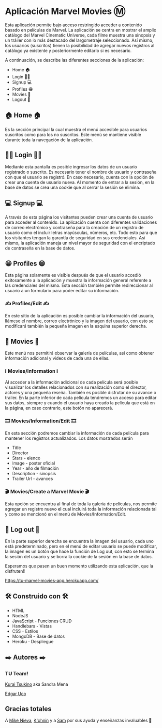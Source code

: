 # Aplicación Marvel Movies Ⓜ️

Esta aplicación permite bajo acceso restringido acceder a contenido basado en películas de Marvel.
La aplicación se centra en mostrar el amplio catálogo del Marvel Cinematic Universe, cada filme muestra una sinopsis y un tráiler con lo más destacado del largometraje seleccionado.
Así mismo, los usuarios (suscritos) tienen la posibilidad de agregar nuevos registros al catálogo ya existente y posteriormente editarlo si es necesario.

A continuación, se describe las diferentes secciones de la aplicación:
* Home 🏠
* Login 👩‍💻
* Signup 💻
* Profiles 😁
* Movies 🎥
* Logout 🚪

## 🏠 Home 🏠

Es la sección principal la cual muestra el menú accesible para usuarios suscritos como para los no suscritos. 
Este menú se mantiene visible durante toda la navegación de la aplicación.

## 👩‍💻 Login 👩‍💻

Mediante esta pantalla es posible ingresar los datos de un usuario registrado o suscrito. 
Es necesario tener el nombre de usuario y contraseña con que el usuario se registró.
En caso necesario, cuenta con la opción de crear una cuenta de usuario nueva.
Al momento de entrar a la sesión, en la base de datos se crea una cookie que al cerrar la sesión se elimina.

## 💻 Signup 💻

A través de esta página los visitantes pueden crear una cuenta de usuario para acceder al contenido. 
La aplicación cuenta con diferentes validaciones de correo electrónico y contraseña para la creación de un registro de usuario como el incluir letras mayúsculas, números, etc. 
Todo esto para que los visitantes tengan la garantía de seguridad en sus credenciales. 
Así mismo, la aplicación maneja un nivel mayor de seguridad con el encriptado de contraseña en la base de datos.

## 😁 Profiles 😁

Esta página solamente es visible después de que el usuario accedió exitosamente a la aplicación y muestra la información general referente a las credenciales del mismo.
Esta sección también permite redireccionar al usuario a un formulario para poder editar su información.
 
### ✍️ Profiles/Edit ✍️

En este sitio de la aplicación es posible cambiar la información del usuario, llámese el nombre, correo electrónico y la imagen del usuario, con esto se modificará también la pequeña imagen en la esquina superior derecha.

## 🎥 Movies 🎥

Este menú nos permitirá observar la galería de películas, así como obtener información adicional y videos de cada una de ellas.
 
### ℹ️ Movies/Information ℹ️

Al acceder a la información adicional de cada película será posible visualizar los detalles relacionados con su realización como el director, actores y una pequeña reseña.
También es posible disfrutar de su avance o trailer.
En la parte inferior de cada película tendremos un acceso para editar sus datos, siempre y cuando el usuario haya creado la película que está en la página, en caso contrario, este botón no aparecerá.

### 🎞 Movies/Information/Edit 🎞

En esta sección podremos cambiar la información de cada película para mantener los registros actualizados. 
Los datos mostrados serán 
* Title
* Director
* Stars - elenco 
* Image - poster oficial 
* Year - año de filmación 
* Description - sinopsis 
* Trailer Url - avances
 
### 🎬 Movies/Create a Marvel Movie 🎬

Esta opción se encuentra al final de toda la galería de películas, nos permite agregar un registro nuevo el cual incluirá toda la información relacionada tal y como se mencionó en el menú de Movies/Information/Edit.

## 🚪 Log out 🚪

En la parte superior derecha se encuentra la imagen del usuario, cada uno está predeterminado, pero en el menú de editar usuario se puede modificar, la imagen es un botón que hace la función de Log out, con esto se termina la sesión del usuario y se borra la cookie de la sesión en la base de datos.

Esperamos que pasen un buen momento utilizando esta aplicación, que la disfruten!!

https://tu-marvel-movies-app.herokuapp.com/

## 🛠 Construido con 🛠

* HTML
* NodeJS
* JavaScript - Funciones CRUD
* Handlebars - Vistas
* CSS - Estilos
* MongoDB - Base de datos
* Heroku - Despliegue

## ✒️ Autores ✒️
### TU Team!
[Kurai Tsukino](https://github.com/KuraiTsukino) aka Sandra Mena

[Edgar Uco](https://github.com/Ed-Uco) 

## Gracias totales

A [Mike Nieva](https://github.com/mikenieva), [K'ohnin](https://github.com/konhin2) y a [Sam](https://github.com/ta-web-mex) por sus ayuda y enseñanzas invaluables 🥰

